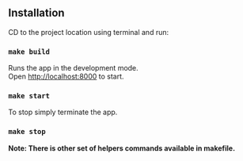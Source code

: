 ## Installation

CD to the project location using terminal and run:

### `make build`

Runs the app in the development mode.\
Open [http://localhost:8000](http://localhost:8000) to start.

### `make start`

To stop simply terminate the app.

### `make stop`

**Note: There is other set of helpers commands available in makefile.**
